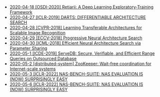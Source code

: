 * [2020-04-18 [OSDI-2020] Retiarii: A Deep Learning Exploratory-Training Framework](31.md)
* [2020-04-27 [ICLR-2019] DARTS: DIFFERENTIABLE ARCHITECTURE SEARCH](32.md)
* [2020-04-28 [CVPR-2018] Learning Transferable Architectures for Scalable Image Recognition](33.md)
* [2020-04-29 [ECCV-2018] Progressive Neural Architecture Search](34.md)
* [2020-04-30 [ICML-2018] Efficient Neural Architecture Search via Parameter Sharing](35.md)
* [2020-05-1 [ICDE-2019] ServeDB: Secure, Verifiable, and Efficient Range Queries on Outsourced Database](36.md)
* [2020-05-2 [distributed-system] ZooKeeper: Wait-free coordination for Internet-scale systems](37.md)
* [2020-05-3 [ICLR-2022] NAS-BENCH-SUITE: NAS EVALUATION IS (NOW) SURPRISINGLY EASY](38.md)
* [2020-05-6 [ICLR-2022] NAS-BENCH-SUITE: NAS EVALUATION IS (NOW) SURPRISINGLY EASY](38.md)

